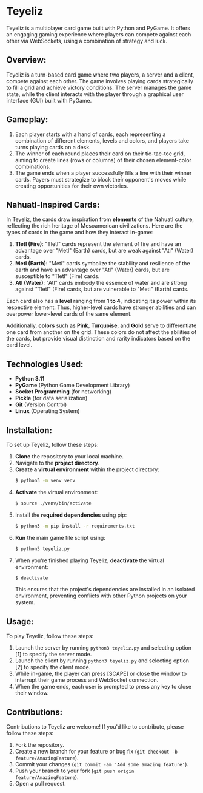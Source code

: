# Teyeliz

Teyeliz is a multiplayer card game built with Python and PyGame. It offers an engaging gaming experience where players can compete against each other via WebSockets, using a combination of strategy and luck.

## Overview:

Teyeliz is a turn-based card game where two players, a server and a client, compete against each other. The game involves playing cards strategically to fill a grid and achieve victory conditions. The server manages the game state, while the client interacts with the player through a graphical user interface (GUI) built with PyGame.

## Gameplay:

1. Each player starts with a hand of cards, each representing a combination of different elements, levels and colors, and players take turns playing cards on a desk.
2. The winner of each round places their card on their tic-tac-toe grid, aiming to create lines (rows or columns) of their chosen element-color combinations.
3. The game ends when a player successfully fills a line with their winner cards. Payers must strategize to block their opponent's moves while creating opportunities for their own victories.

## Nahuatl-Inspired Cards:

In Teyeliz, the cards draw inspiration from **elements** of the Nahuatl culture, reflecting the rich heritage of Mesoamerican civilizations. Here are the types of cards in the game and how they interact in-game:

1. **Tletl (Fire)**: "Tletl" cards represent the element of fire and have an advantage over "Metl" (Earth) cards, but are weak against "Atl" (Water) cards.
2. **Metl (Earth)**: "Metl" cards symbolize the stability and resilience of the earth and have an advantage over "Atl" (Water) cards, but are susceptible to "Tletl" (Fire) cards.
3. **Atl (Water)**: "Atl" cards embody the essence of water and are strong against "Tletl" (Fire) cards, but are vulnerable to "Metl" (Earth) cards.

Each card also has a **level** ranging from **1 to 4**, indicating its power within its respective element. Thus, higher-level cards have stronger abilities and can overpower lower-level cards of the same element.

Additionally, **colors** such as **Pink**, **Turquoise**, and **Gold** serve to differentiate one card from another on the grid. These colors do not affect the abilities of the cards, but provide visual distinction and rarity indicators based on the card level.

## Technologies Used:

- **Python 3.11**
- **PyGame** (Python Game Development Library)
- **Socket Programming** (for networking)
- **Pickle** (for data serialization)
- **Git** (Version Control)
- **Linux** (Operating System)

## Installation:

To set up Teyeliz, follow these steps:

1. **Clone** the repository to your local machine.
2. Navigate to the **project directory**.
3. **Create a virtual environment** within the project directory:
   ```bash
   $ python3 -m venv venv
   ```
4. **Activate** the virtual environment:
   ```bash
   $ source ./venv/bin/activate
   ```
5. Install the **required dependencies** using pip:
   ```bash
   $ python3 -m pip install -r requirements.txt
   ```
6. **Run** the main game file script using:
   ```bash
   $ python3 teyeliz.py
   ```
7. When you're finished playing Teyeliz, **deactivate** the virtual environment:
   ```bash
   $ deactivate
   ```
   This ensures that the project's dependencies are installed in an isolated environment, preventing conflicts with other Python projects on your system.

## Usage:

To play Teyeliz, follow these steps:

1. Launch the server by running `python3 teyeliz.py` and selecting option [1] to specify the server mode.
2. Launch the client by running `python3 teyeliz.py` and selecting option [2] to specify the client mode.
3. While in-game, the player can press [SCAPE] or close the window to interrupt their game process and WebSocket connection.
4. When the game ends, each user is prompted to press any key to close their window.

## Contributions:

Contributions to Teyeliz are welcome! If you'd like to contribute, please follow these steps:

1. Fork the repository.
2. Create a new branch for your feature or bug fix (`git checkout -b feature/AmazingFeature`).
3. Commit your changes (`git commit -am 'Add some amazing feature'`).
4. Push your branch to your fork (`git push origin feature/AmazingFeature`).
5. Open a pull request.

